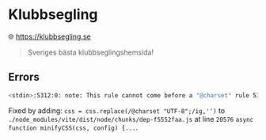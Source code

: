 # Klubbsegling

🌐 <https://klubbsegling.se>

> Sveriges bästa klubbseglingshemsida!

## Errors

```bash
<stdin>:5312:0: note: This rule cannot come before a "@charset" rule 5312 │ @media (min-width: 1536px) {
```

Fixed by adding: `css = css.replace(/@charset "UTF-8";/ig,'')` to `./node_modules/vite/dist/node/chunks/dep-f5552faa.js` at line `20576` `async function minifyCSS(css, config) {...`.
